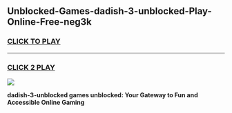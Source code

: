 
## Unblocked-Games-dadish-3-unblocked-Play-Online-Free-neg3k
<h3>
<a href="https://premium76.site?title=dadish-3-unblocked&ref=26A">CLICK TO PLAY</a></h3>
<hr>

<h3>
<a href="https://premium76.site?title=dadish-3-unblocked&ref=26A">CLICK 2 PLAY</a>
  
</h3>

<a href="https://premium76.site?title=dadish-3-unblocked&ref=26A"><img src="https://clearcache.store/games.png"></a>


**dadish-3-unblocked games unblocked: Your Gateway to Fun and Accessible Online Gaming**
